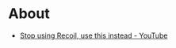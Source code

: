 # About

* [Stop using Recoil, use this instead - YouTube](https://youtu.be/QepeuHTxiLo?si=STD1lNqp57H_Croc&t=441)
